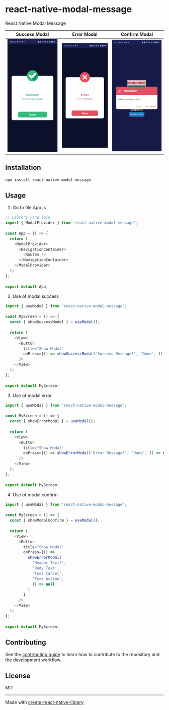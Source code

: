 # react-native-modal-message

React Native Modal Message

| Success Modal                             | Error Modal                           | Confirm Modal                                     |
| ----------------------------------------- | ------------------------------------- | ------------------------------------------------- |
| ![Success](src/assets/images/success.jpg) | ![Error](src/assets/images/error.jpg) | ![Confirm](src/assets/images/warning-warning.jpg) |

## Installation

```sh
npm install react-native-modal-message
```

## Usage

1. Go to file App.js

```js
// Library yang lain
import { ModalProvider } from 'react-native-modal-message';

const App = () => {
  return (
    <ModalProvider>
      <NavigationContainer>
        <Routes />
      </NavigationContainer>
    </ModalProvider>
  );
};

export default App;
```

2. Use of modal success

```js
import { useModal } from 'react-native-modal-message';

const MyScreen = () => {
  const { showSuccessModal } = useModal();

  return (
    <View>
      <Button
        title="Show Modal"
        onPress={() => showSuccessModal('Success Message!', 'Done', () => null)}
      />
    </View>
  );
};

export default MyScreen;
```

3. Use of modal error

```js
import { useModal } from 'react-native-modal-message';

const MyScreen = () => {
  const { showErrorModal } = useModal();

  return (
    <View>
      <Button
        title="Show Modal"
        onPress={() => showErrorModal('Error Message!', 'Done', () => null)}
      />
    </View>
  );
};

export default MyScreen;
```

4. Use of modal confirm

```js
import { useModal } from 'react-native-modal-message';

const MyScreen = () => {
  const { showModalConfirm } = useModal();

  return (
    <View>
      <Button
        title="Show Modal"
        onPress={() =>
          showErrorModal(
            'Header Text!',
            'Body Text',
            'Text Cancel',
            'Text Action',
            () => null
          )
        }
      />
    </View>
  );
};

export default MyScreen;
```

## Contributing

See the [contributing guide](CONTRIBUTING.md) to learn how to contribute to the repository and the development workflow.

## License

MIT

---

Made with [create-react-native-library](https://github.com/callstack/react-native-builder-bob)
